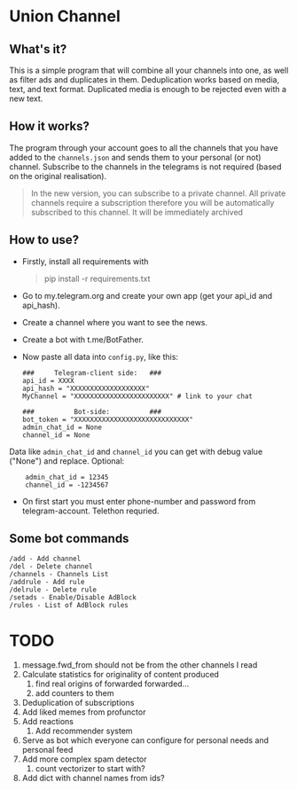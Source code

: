 # Union Channel 
## What's it?

This is a simple program that will combine all your channels into one, as well as filter ads and duplicates in them. 
Deduplication works based on media, text, and text format. Duplicated media is enough to be rejected even with a new text.

## How it works?

The program through your account goes to all the channels that you have added to the `channels.json` and sends them to your personal (or not) channel.
Subscribe to the channels in the telegrams is not required (based on the original realisation).

>In the new version, you can subscribe to a private channel. All private channels require a subscription therefore you will be automatically subscribed to this channel. It will be immediately archived

## How to use?

+ Firstly, install all requirements with 
    >pip install -r requirements.txt
+ Go to my.telegram.org and create your own app (get your api_id and api_hash).
+ Create a channel where you want to see the news.
+ Create a bot with t.me/BotFather.
+ Now paste all data into `config.py`, like this:

      ###     Telegram-client side:   ###
      api_id = XXXX
      api_hash = "XXXXXXXXXXXXXXXXXXX"
      MyChannel = "XXXXXXXXXXXXXXXXXXXXXXXX" # link to your chat 
 
      ###          Bot-side:          ###
      bot_token = "XXXXXXXXXXXXXXXXXXXXXXXXXXXXX"
      admin_chat_id = None       
      channel_id = None

 Data like `admin_chat_id` and `channel_id` you can get with debug value ("None") and replace. Optional:

        admin_chat_id = 12345       
        channel_id = -1234567

+ On first start you must enter phone-number and password from telegram-account. Telethon requried.
## Some bot commands

    /add - Add channel
    /del - Delete channel
    /channels - Channels List
    /addrule - Add rule
    /delrule - Delete rule
    /setads - Enable/Disable AdBlock
    /rules - List of AdBlock rules


# TODO
1. message.fwd_from should not be from the other channels I read
2. Calculate statistics for originality of content produced
   1. find real origins of forwarded forwarded...
   2. add counters to them 
3. Deduplication of subscriptions
4. Add liked memes from profunctor
5. Add reactions
   1. Add recommender system
6. Serve as bot which everyone can configure for personal needs and personal feed
7. Add more complex spam detector
   1. count vectorizer to start with?
8. Add dict with channel names from ids?
